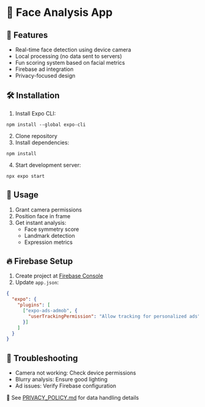 # 📱 Face Analysis App

## 🤖 Features
- Real-time face detection using device camera
- Local processing (no data sent to servers)
- Fun scoring system based on facial metrics
- Firebase ad integration
- Privacy-focused design

## 🛠️ Installation
1. Install Expo CLI:
```
npm install --global expo-cli
```
2. Clone repository
3. Install dependencies:
```
npm install
```
4. Start development server:
```
npx expo start
```

## 📸 Usage
1. Grant camera permissions
2. Position face in frame
3. Get instant analysis:
   - Face symmetry score
   - Landmark detection
   - Expression metrics

## 🔥 Firebase Setup
1. Create project at [Firebase Console](https://console.firebase.google.com)
2. Update `app.json`:
```json
{
  "expo": {
    "plugins": [
      ["expo-ads-admob", {
        "userTrackingPermission": "Allow tracking for personalized ads"
      }]
    ]
  }
}
```

## 🤔 Troubleshooting
- Camera not working: Check device permissions
- Blurry analysis: Ensure good lighting
- Ad issues: Verify Firebase configuration

📄 See [PRIVACY_POLICY.md](PRIVACY_POLICY.md) for data handling details